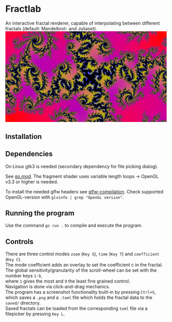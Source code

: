 # Fractlab
An interactive fractal renderer, capable of interpolating between different fractals (default: Mandelbrot- and Juliaset).
![Thumbnail](readme.png)
## Installation
## Dependencies
On Linux gtk3 is needed (secondary dependency for file picking dialog).

See [go.mod](go.mod).
The fragment shader uses variable length loops -> OpenGL v3.3 or higher is needed.

To install the needed glfw headers see [glfw-compilation](https://www.glfw.org/docs/3.3/compile.html).
Check supported OpenGL-version with `glxinfo | grep "OpenGL version"`.

## Running the program
Use the command `go run .` to compile and execute the program.

## Controls
There are three control modes `zoom` (`Key S`), `time` (`Key T`) and `coefficient` (`Key C`). \
The mode coefficient adds an overlay to set the coefficient c in the fractal. \
The global sensitivity/granularity of the scroll-wheel can be set with the number keys `1-9`, \
where `1` gives the most and `9` the least fine grained control. \
Navigation is done via click-and-drag mechanics. \
The program has a screenshot functionality built-in by pressing `Ctrl+S`, \
which saves a `.png` and a `.toml` file which holds the fractal data to the `saved/` directory. \
Saved fractals can be loaded from the corresponding `toml` file via a filepicker by pressing `Key L`.
